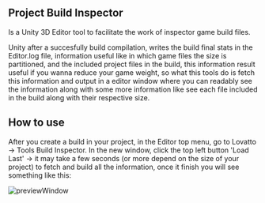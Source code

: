 ## Project Build Inspector
Is a Unity 3D Editor tool to facilitate the work of inspector game build files.

Unity after a succesfully build compilation, writes the build final stats in the Editor.log file, information useful like in which game files the size is partitioned,
and the included project files in the build, this information result useful if you wanna reduce your game weight, so what this tools do is fetch this information and output in a editor window where you can readably see the information along with some more information like see each file included in the build along with their respective size.

## How to use
After you create a build in your project, in the Editor top menu, go to Lovatto -> Tools Build Inspector.
In the new window, click the top left button 'Load Last' -> it may take a few seconds (or more depend on the size of your project) to fetch and build all the information,
once it finish you will see something like this:

![previewWindow](https://user-images.githubusercontent.com/16416509/119120944-6db26780-ba5f-11eb-9cdd-fc8500207f4d.png)
